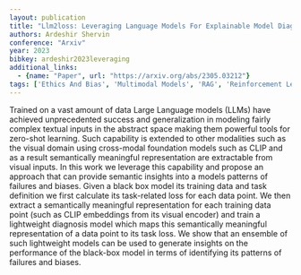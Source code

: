 ```yaml
---
layout: publication
title: "Llm2loss: Leveraging Language Models For Explainable Model Diagnostics"
authors: Ardeshir Shervin
conference: "Arxiv"
year: 2023
bibkey: ardeshir2023leveraging
additional_links:
  - {name: "Paper", url: "https://arxiv.org/abs/2305.03212"}
tags: ['Ethics And Bias', 'Multimodal Models', 'RAG', 'Reinforcement Learning', 'Tools', 'Training Techniques']
---
```

Trained on a vast amount of data Large Language models (LLMs) have achieved unprecedented success and generalization in modeling fairly complex textual inputs in the abstract space making them powerful tools for zero-shot learning. Such capability is extended to other modalities such as the visual domain using cross-modal foundation models such as CLIP and as a result semantically meaningful representation are extractable from visual inputs. In this work we leverage this capability and propose an approach that can provide semantic insights into a models patterns of failures and biases. Given a black box model its training data and task definition we first calculate its task-related loss for each data point. We then extract a semantically meaningful representation for each training data point (such as CLIP embeddings from its visual encoder) and train a lightweight diagnosis model which maps this semantically meaningful representation of a data point to its task loss. We show that an ensemble of such lightweight models can be used to generate insights on the performance of the black-box model in terms of identifying its patterns of failures and biases.
